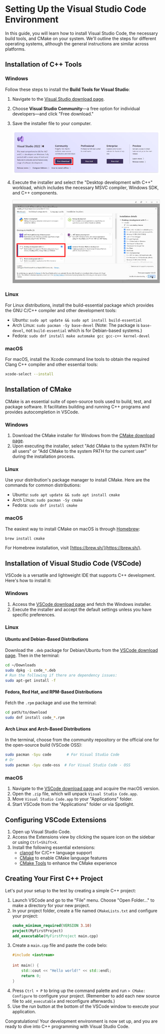 # Setting Up the Visual Studio Code Environment

In this guide, you will learn how to install Visual Studio Code, the necessary build tools, and CMake on your system. We'll outline the steps for different operating systems, although the general instructions are similar across platforms.

## Installation of C++ Tools

### Windows

Follow these steps to install the **Build Tools for Visual Studio**:
1. Navigate to the [Visual Studio download page](https://visualstudio.microsoft.com/downloads/).
2. Choose **Visual Studio Community**—a free option for individual developers—and click "Free download."
3. Save the installer file to your computer.

    ![Download Page](../visual_studio/install_1.png)

4. Execute the installer and select the "Desktop development with C++" workload, which includes the necessary MSVC compiler, Windows SDK, and C++ components.

    ![Installer](../visual_studio/install_2.png)

### Linux

For Linux distributions, install the build-essential package which provides the GNU C/C++ compiler and other development tools:
- Ubuntu: `sudo apt update && sudo apt install build-essential`
- Arch Linux: `sudo pacman -Sy base-devel` (Note: The package is `base-devel`, not `build-essential` which is for Debian-based systems.)
- Fedora: `sudo dnf install make automake gcc gcc-c++ kernel-devel`

### macOS

For macOS, install the Xcode command line tools to obtain the required Clang C++ compiler and other essential tools:
```sh
xcode-select --install
```

## Installation of CMake

CMake is an essential suite of open-source tools used to build, test, and package software. It facilitates building and running C++ programs and provides autocompletion in VSCode.

### Windows

1. Download the CMake installer for Windows from the [CMake download page](https://cmake.org/download/).
2. Upon executing the installer, select "Add CMake to the system PATH for all users" or "Add CMake to the system PATH for the current user" during the installation process.

### Linux

Use your distribution's package manager to install CMake. Here are the commands for common distributions:
- Ubuntu: `sudo apt update && sudo apt install cmake`
- Arch Linux: `sudo pacman -Sy cmake`
- Fedora: `sudo dnf install cmake`

### macOS

The easiest way to install CMake on macOS is through [Homebrew](https://brew.sh/):
```sh
brew install cmake
```
For Homebrew installation, visit [https://brew.sh/](https://brew.sh/).

## Installation of Visual Studio Code (VSCode)

VSCode is a versatile and lightweight IDE that supports C++ development. Here's how to install it:

### Windows

1. Access the [VSCode download page](https://code.visualstudio.com/Download) and fetch the Windows installer.
2. Execute the installer and accept the default settings unless you have specific preferences.

### Linux

#### Ubuntu and Debian-Based Distributions

Download the `.deb` package for Debian/Ubuntu from the [VSCode download page](https://code.visualstudio.com/Download).
Then in the terminal:
```sh
cd ~/Downloads
sudo dpkg -i code_*.deb
# Run the following if there are dependency issues:
sudo apt-get install -f
```

#### Fedora, Red Hat, and RPM-Based Distributions

Fetch the `.rpm` package and use the terminal:
```sh
cd path/to/download
sudo dnf install code_*.rpm
```

#### Arch Linux and Arch-Based Distributions

In the terminal, choose from the community repository or the official one for the open-source build (VSCode OSS):
```sh
sudo pacman -Syu code       # For Visual Studio Code
# Or
sudo pacman -Syu code-oss  # For Visual Studio Code - OSS
```

### macOS

1. Navigate to the [VSCode download page](https://code.visualstudio.com/Download) and acquire the macOS version.
2. Open the `.zip` file, which will unpack `Visual Studio Code.app`.
3. Move `Visual Studio Code.app` to your "Applications" folder.
4. Start VSCode from the "Applications" folder or via Spotlight.

## Configuring VSCode Extensions

1. Open up Visual Studio Code.
2. Access the Extensions view by clicking the square icon on the sidebar or using `Ctrl+Shift+X`.
3. Install the following essential extensions:
    - [clangd](https://marketplace.visualstudio.com/items?itemName=llvm-vs-code-extensions.vscode-clangd) for C/C++ language support
    - [CMake](https://marketplace.visualstudio.com/items?itemName=twxs.cmake) to enable CMake language features
    - [CMake Tools](https://marketplace.visualstudio.com/items?itemName=ms-vscode.cmake-tools) to enhance the CMake experience

## Creating Your First C++ Project

Let's put your setup to the test by creating a simple C++ project:

1. Launch VSCode and go to the "File" menu. Choose "Open Folder..." to make a directory for your new project.
2. In your project folder, create a file named `CMakeLists.txt` and configure your project:
    ```cmake
    cmake_minimum_required(VERSION 3.10)
    project(MyFirstProject)
    add_executable(MyFirstProject main.cpp)
    ```
3. Create a `main.cpp` file and paste the code belo:
    ```cpp
    #include <iostream>

    int main() {
        std::cout << "Hello world!" << std::endl;
        return 0;
    }
    ```
4. Press `Ctrl + P` to bring up the command palette and run `> CMake: Configure` to configure your project. (Remember to add each new source file to `add_executable` and reconfigure afterwards.)
5. Use the run button at the bottom of the VSCode window to execute your application.

Congratulations! Your development environment is now set up, and you are ready to dive into C++ programming with Visual Studio Code.